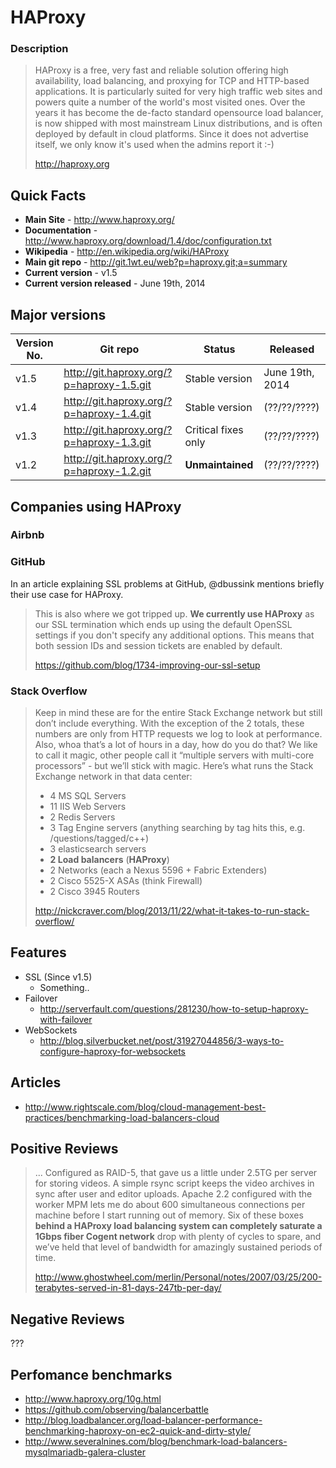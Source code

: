 # HAProxy

### Description
> HAProxy is a free, very fast and reliable solution offering high availability, load balancing, and proxying for TCP and HTTP-based applications. It is particularly suited for very high traffic web sites and powers quite a number of the world's most visited ones. Over the years it has become the de-facto standard opensource load balancer, is now shipped with most mainstream Linux distributions, and is often deployed by default in cloud platforms. Since it does not advertise itself, we only know it's used when the admins report it :-)
>
> http://haproxy.org

## Quick Facts

* **Main Site** - http://www.haproxy.org/
* **Documentation** - http://www.haproxy.org/download/1.4/doc/configuration.txt
* **Wikipedia** - http://en.wikipedia.org/wiki/HAProxy
* **Main git repo** - http://git.1wt.eu/web?p=haproxy.git;a=summary
* **Current version** - v1.5
* **Current version released** - June 19th, 2014

## Major versions
| Version No. | Git repo | Status | Released | 
|---|---|---|---|
| v1.5 | http://git.haproxy.org/?p=haproxy-1.5.git | Stable version | June 19th, 2014 |
| v1.4 | http://git.haproxy.org/?p=haproxy-1.4.git | Stable version | (??/??/????) | 
| v1.3 | http://git.haproxy.org/?p=haproxy-1.3.git | Critical fixes only | (??/??/????) |
| v1.2 | http://git.haproxy.org/?p=haproxy-1.2.git | **Unmaintained** | (??/??/????) |


## Companies using HAProxy

### Airbnb



### GitHub

In an article explaining SSL problems at GitHub, @dbussink mentions briefly their use case for HAProxy.

> This is also where we got tripped up. **We currently use HAProxy** as our SSL termination which ends up using the default OpenSSL settings if you don't specify any additional options. This means that both session IDs and session tickets are enabled by default.
>
> https://github.com/blog/1734-improving-our-ssl-setup


### Stack Overflow 
> Keep in mind these are for the entire Stack Exchange network but still don’t include everything. With the exception of the 2 totals, these numbers are only from HTTP requests we log to look at performance. Also, whoa that’s a lot of hours in a day, how do you do that? We like to call it magic, other people call it “multiple servers with multi-core processors” - but we’ll stick with magic. Here’s what runs the Stack Exchange network in that data center:
>
> * 4 MS SQL Servers
> * 11 IIS Web Servers
> * 2 Redis Servers
> * 3 Tag Engine servers (anything searching by tag hits this, e.g. /questions/tagged/c++)
> * 3 elasticsearch servers
> * **2 Load balancers** (**HAProxy**)
> * 2 Networks (each a Nexus 5596 + Fabric Extenders)
> * 2 Cisco 5525-X ASAs (think Firewall)
> * 2 Cisco 3945 Routers
>
> http://nickcraver.com/blog/2013/11/22/what-it-takes-to-run-stack-overflow/


## Features
* SSL (Since v1.5)
  - Something..
* Failover
  - http://serverfault.com/questions/281230/how-to-setup-haproxy-with-failover
* WebSockets
  - http://blog.silverbucket.net/post/31927044856/3-ways-to-configure-haproxy-for-websockets

## Articles
* http://www.rightscale.com/blog/cloud-management-best-practices/benchmarking-load-balancers-cloud

## Positive Reviews

> ... Configured as RAID-5, that gave us a little under 2.5TG per server for storing videos. A simple rsync script keeps the video archives in sync after user and editor uploads. Apache 2.2 configured with the worker MPM lets me do about 600 simultaneous connections per machine before I start running out of memory. Six of these boxes **behind a HAProxy load balancing system can completely saturate a 1Gbps fiber Cogent network** drop with plenty of cycles to spare, and we’ve held that level of bandwidth for amazingly sustained periods of time.
>
> http://www.ghostwheel.com/merlin/Personal/notes/2007/03/25/200-terabytes-served-in-81-days-247tb-per-day/

## Negative Reviews

???

## Perfomance benchmarks
* http://www.haproxy.org/10g.html
* https://github.com/observing/balancerbattle
* http://blog.loadbalancer.org/load-balancer-performance-benchmarking-haproxy-on-ec2-quick-and-dirty-style/
* http://www.severalnines.com/blog/benchmark-load-balancers-mysqlmariadb-galera-cluster
